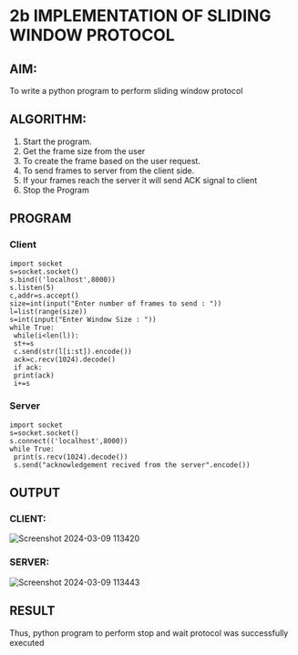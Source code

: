 # 2b IMPLEMENTATION OF SLIDING WINDOW PROTOCOL
## AIM:
To write a python program to perform sliding window protocol
## ALGORITHM:
1. Start the program.
2. Get the frame size from the user
3. To create the frame based on the user request.
4. To send frames to server from the client side.
5. If your frames reach the server it will send ACK signal to client
6. Stop the Program
## PROGRAM
### Client
```
import socket
s=socket.socket()
s.bind(('localhost',8000))
s.listen(5)
c,addr=s.accept()
size=int(input("Enter number of frames to send : "))
l=list(range(size))
s=int(input("Enter Window Size : "))
while True:
 while(i<len(l)):
 st+=s
 c.send(str(l[i:st]).encode())
 ack=c.recv(1024).decode()
 if ack:
 print(ack)
 i+=s
```
### Server
```
import socket
s=socket.socket()
s.connect(('localhost',8000))
while True: 
 print(s.recv(1024).decode())
 s.send("acknowledgement recived from the server".encode())
```
## OUTPUT
### CLIENT:
![Screenshot 2024-03-09 113420](https://github.com/Harevasu/2b_SLIDING_WINDOW_PROTOCOL/assets/147985044/d7c652b7-676b-4294-8808-c53cec509f26)
### SERVER:
![Screenshot 2024-03-09 113443](https://github.com/Harevasu/2b_SLIDING_WINDOW_PROTOCOL/assets/147985044/ae5ba94f-6563-4e78-af04-c22915fa354a)
## RESULT
Thus, python program to perform stop and wait protocol was successfully executed
